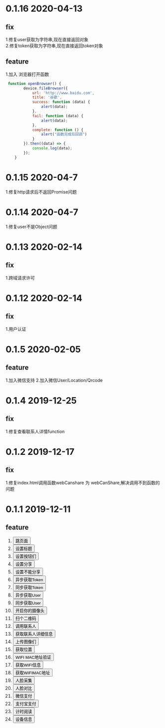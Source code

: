 # 0.1.16 2020-04-13
## fix
1.修复user获取为字符串,现在直接返回对象  
2.修复token获取为字符串,现在直接返回token对象

## feature
1.加入 浏览器打开函数

```javascript
 function openBrowser() {
        device.fileBrowser({
            url: 'http://www.baidu.com',
            title: '谷歌',
            success: function (data) {
                alert(data);
            },
            fail: function (data) {
                alert(data);
            },
            complete: function () {
                alert("函数完成后回调")
            }
        }).then((data) => {
            console.log(data);
        });
    }
```

# 0.1.15 2020-04-7
1.修复http请求后不返回Promise问题
# 0.1.14 2020-04-7
1.修复user不是Object问题
# 0.1.13 2020-02-14
## fix
1.跨域请求许可
# 0.1.12 2020-02-14
## fix
1.用户认证
# 0.1.5 2020-02-05
## feature
1.加入微信支持
2.加入微信User/Location/Qrcode
# 0.1.4 2019-12-25
## fix
1.修复查看联系人详情function
# 0.1.2 2019-12-17
## fix
1.修复index.html调用函数webCanshare 为 webCanShare,解决调用不到函数的问题
# 0.1.1 2019-12-11
## feature
<ol>
    <li>
        <button onclick="openWindow()">跳页面</button>
    </li>
    <li>
        <button onclick="setNavigationBarTitle()">设置标题</button>
    </li>
    <li>
        <button onclick="setNavigationBarRightItems()">设置按钮们</button>
    </li>
    <li>
        <button onclick="webShare()">设置分享</button>
    </li>
    <li>
        <button onclick="webCantShare()">设置不能分享</button>
    </li>
    <li>
        <div id="tokenasync"></div>
        <button onclick="getTokenAsync()">异步获取Token</button>
    </li>
    <li>
        <div id="tokensync"></div>
        <button onclick="getTokenSync()">同步获取Token</button>
    </li>
    <li>
        <div id="userAsync"></div>
        <button onclick="getUserAsync()">异步获取User</button>
    </li>
    <li>
        <div id="userSync"></div>
        <button onclick="getUserSync()">同步获取User</button>
    </li>
    <li>
        <div id="mediaCamera"></div>
        <button onclick="openMediaCamera()">开启你的摄像头</button>
    </li>
    <li>
        <div id="qrcode"></div>
        <button onclick="scanQrCodeAsync()">扫个二维码</button>
    </li>
    <li>
        <div id="userList"></div>
        <button onclick="chooseUser()">调用联系人</button>
    </li>
    <li>
        <div id="contactUserInfo"></div>
        <button onclick="getContactsInfoAsync()">获取联系人详细信息</button>
    </li>
    <li>
        <div id="photos"></div>
        <button onclick="uploadPhotoAsync()">上传图像们</button>
    </li>
    <li>
        <div id="deflocation"></div>
        <button onclick="userLocationAsync()">获取位置</button>
    </li>
    <li>
        <div id="wifimaclocation"></div>
        <button onclick="userLocationWifiAsync()">WIFI MAC地址验证</button>
    </li>
    <li>
        <div id="wifiinfo"></div>
        <button onclick="getWifiInfoAsync()">获取WIFI信息</button>
    </li>
    <li>
        <div id="wifimac"></div>
        <button onclick="getWifiMacAsync()">获取WIFIMAC地址</button>
    </li>
    <li>
        <div id="caiji"></div>
        <button onclick="faceLiveCollection()">人脸采集</button>
    </li>
    <li>
        <div id="duibi"></div>
        <button onclick="faceCompareAsync()">人脸对比</button>
    </li>
    <li>
        <div id="paywechat"></div>
        <button onclick="wechatPayAsync()">微信支付</button>
    </li>
    <li>
        <div id="payali"></div>
        <button onclick="aliPayAsync()">支付宝支付</button>
    </li>
    <li>
        <div id="readnumber"></div>
        <button onclick="openReadWithTimer()">计时阅读</button>
    </li>
    <li>
        <div id="deviceinfo"></div>
        <button onclick="getDeviceInfo()">设备信息</button>
    </li>
</ol>

